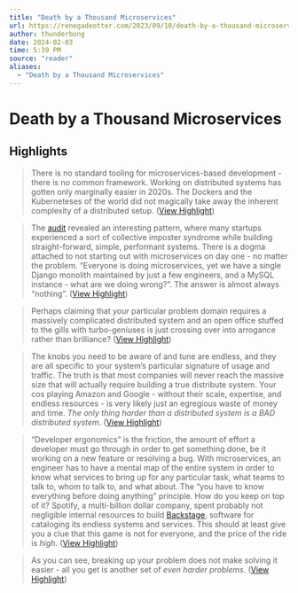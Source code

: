 ```yaml
---
title: "Death by a Thousand Microservices"
url: https://renegadeotter.com/2023/09/10/death-by-a-thousand-microservices.html
author: thunderbong
date: 2024-02-03
time: 5:39 PM
source: "reader"
aliases:
  - "Death by a Thousand Microservices"
---
```

# Death by a Thousand Microservices

## Highlights
> There is no standard tooling for microservices-based development - there is no common framework. Working on distributed systems has gotten only marginally easier in 2020s. The Dockers and the Kuberneteses of the world did not magically take away the inherent complexity of a distributed setup. ([View Highlight](https://read.readwise.io/read/01had3h1gv5receg4dgw70g0k7))

> The [audit](https://podcasts.apple.com/mt/podcast/lessons-from-5-years-of-startup-code-audits/id341623264?i=1000567623452) revealed an interesting pattern, where many startups experienced a sort of collective imposter syndrome while building straight-forward, simple, performant systems. There is a dogma attached to not starting out with microservices on day one - no matter the problem. “Everyone is doing microservices, yet we have a single Django monolith maintained by just a few engineers, and a MySQL instance - what are we doing wrong?”. The answer is almost always “nothing”. ([View Highlight](https://read.readwise.io/read/01had3j25maxyw56d5zcwpykha))

> Perhaps claiming that *your* particular problem domain requires a massively complicated distributed system and an open office stuffed to the gills with turbo-geniuses is just crossing over into arrogance rather than brilliance? ([View Highlight](https://read.readwise.io/read/01had3mfyzbefr3phr3fecd0jn))

> The knobs you need to be aware of and tune are endless, and they are all specific to your system’s particular signature of usage and traffic.
> The truth is that most companies will never reach the massive size that will actually require building a true distribute system. Your cos playing Amazon and Google - without their scale, expertise, and endless resources - is very likely just an egregious waste of money and time.
> *The only thing harder than a distributed system is a BAD distributed system*. ([View Highlight](https://read.readwise.io/read/01had3nnt1ker31zzvsgypa4bw))

> “Developer ergonomics” is the friction, the amount of effort a developer must go through in order to get something done, be it working on a new feature or resolving a bug.
> With microservices, an engineer has to have a mental map of the entire system in order to know what services to bring up for any particular task, what teams to talk to, whom to talk to, and what about. The “you have to know everything before doing anything” principle. How do you keep on top of it? Spotify, a multi-billion dollar company, spent probably not negligible internal resources to build [Backstage](https://backstage.spotify.com/), software for cataloging its endless systems and services.
> This should at least give you a clue that this game is not for everyone, and the price of the ride is *high*. ([View Highlight](https://read.readwise.io/read/01had3t3gww1d0axyqs86znxsf))

> As you can see, breaking up your problem does not make solving it easier - all you get is another set of *even harder problems*. ([View Highlight](https://read.readwise.io/read/01had3wdbcg2p78vk80ahykzkq))

